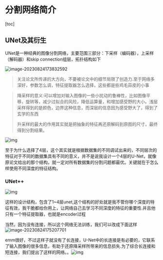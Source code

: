 # 分割网络简介

[toc]

## UNet及其衍生

UNet是一种经典的图像分割网络，主要范围三部分：下采样（编码器），上采样（解码器）和skip connection组层，拓扑结构如下

![image-20230824173832592](/Users/blackcat/北大实习/分割网络简介.assets/image-20230824173832592.png)

> 关注论文所传递的大方向，不要被论文中的细节局限了创造力.至于网络多深好，参数怎么调，特征提取器怎么选择，这些都是些鸡毛蒜皮的小事

> 降采样的意义:可以增加对输入图像的一些小扰动的鲁棒性，比如图像平移，旋转等，减少过拟合的风险，降低运算量，和增加感受野的大小。浅层采样得到的是颜色，边界这种信息，而深层的信息因为感受野大了，得到了玄学的东西
>
> 升采样的最大的作用其实就是把抽象的特征再还原解码到原图的尺寸，最终得到分割结果。

![img](https://pic1.zhimg.com/80/v2-b70bb7e451954a0c88accaf5da36f2d4_1440w.webp)

至于为什么选择了4层，这个其实就是根据数据集的不同调试出来的，不同层次的特征对于不同的数据集具有不同的意义，并不是说我设计一个4层的U-Net，就像原论文给出的那个结构，就一定对所有数据集的分割问题都最优。关键就在于怎么样使用不同深度的特征结构。

### UNet++

![img](https://pic4.zhimg.com/80/v2-8b76a55017c4cb60270880d9ac58b1a3_1440w.webp)

这样的设计结构，包含了1~4层unet,这个结构的好处就是我不管你哪个深度的特征有效，我干脆都给你用上，让网络自己去学习不同深度的特征的重要性.并且他只有一个特征提取器，也就是encoder过程

当然，因为没有连接，所以这个网络无法训练，我们可以改成下面这样![image-20230824175207701](/Users/blackcat/北大实习/分割网络简介.assets/image-20230824175207701.png)

emm很好，不过这样子就没有了长连接，U-Net中的长连接是有必要的，它联系了输入图像的很多信息，有助于还原降采样所带来的信息损失.为了综合长连接和短连接，我们提出了这样的网络。。![img](https://pic1.zhimg.com/80/v2-36e3f4c3342bf872fd5fcb8186f91c5c_1440w.webp)

























